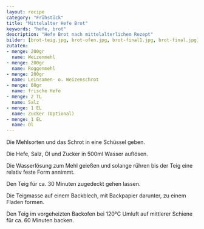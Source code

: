```yaml
---
layout: recipe
category: "Frühstück"
title: "Mittelalter Hefe Brot"
keywords: "hefe, brot"
description: "Hefe Brot nach mittelalterlichem Rezept"
bilder: [brot-teig.jpg, brot-ofen.jpg, brot-final1.jpg, brot-final.jpg]
zutaten:
- menge: 200gr
  name: Weizenmehl
- menge: 200gr
  name: Roggenmehl
- menge: 200gr 
  name: Leinsamen- o. Weizenschrot
- menge: 60gr
  name: frische Hefe 
- menge: 2 TL 
  name: Salz
- menge: 1 EL 
  name: Zucker (Optional)
- menge: 1 EL
  name: Öl
---
```

Die Mehlsorten und das Schrot in eine Schüssel geben. 

Die Hefe, Salz, Öl und Zucker in 500ml Wasser auflösen.

Die Wasserlösung zum Mehl geießen und solange rühren bis der Teig eine relativ feste Form annimmt.

Den Teig für ca. 30 Minuten zugedeckt gehen lassen.

Die Teigmasse auf einem Backblech, mit Backpapier darunter, zu einem Fladen formen.

Den Teig im vorgeheizten Backofen bei 120°C Umluft auf mittlerer Schiene für ca. 60 Minuten backen.
